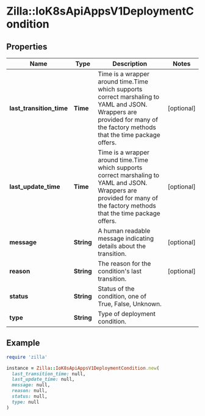 # Zilla::IoK8sApiAppsV1DeploymentCondition

## Properties

| Name | Type | Description | Notes |
| ---- | ---- | ----------- | ----- |
| **last_transition_time** | **Time** | Time is a wrapper around time.Time which supports correct marshaling to YAML and JSON.  Wrappers are provided for many of the factory methods that the time package offers. | [optional] |
| **last_update_time** | **Time** | Time is a wrapper around time.Time which supports correct marshaling to YAML and JSON.  Wrappers are provided for many of the factory methods that the time package offers. | [optional] |
| **message** | **String** | A human readable message indicating details about the transition. | [optional] |
| **reason** | **String** | The reason for the condition&#39;s last transition. | [optional] |
| **status** | **String** | Status of the condition, one of True, False, Unknown. |  |
| **type** | **String** | Type of deployment condition. |  |

## Example

```ruby
require 'zilla'

instance = Zilla::IoK8sApiAppsV1DeploymentCondition.new(
  last_transition_time: null,
  last_update_time: null,
  message: null,
  reason: null,
  status: null,
  type: null
)
```

